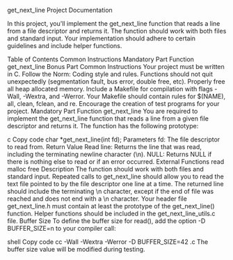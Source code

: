 get_next_line Project Documentation


In this project, you'll implement the get_next_line function that reads a line from a file descriptor and returns it. The function should work with both files and standard input. Your implementation should adhere to certain guidelines and include helper functions.

Table of Contents
Common Instructions
Mandatory Part
Function get_next_line
Bonus Part
Common Instructions
Your project must be written in C.
Follow the Norm: Coding style and rules.
Functions should not quit unexpectedly (segmentation fault, bus error, double free, etc).
Properly free all heap allocated memory.
Include a Makefile for compilation with flags -Wall, -Wextra, and -Werror.
Your Makefile should contain rules for $(NAME), all, clean, fclean, and re.
Encourage the creation of test programs for your project.
Mandatory Part
Function get_next_line
You are required to implement the get_next_line function that reads a line from a given file descriptor and returns it. The function has the following prototype:

c
Copy code
char *get_next_line(int fd);
Parameters
fd: The file descriptor to read from.
Return Value
Read line: Returns the line that was read, including the terminating newline character (\n).
NULL: Returns NULL if there is nothing else to read or if an error occurred.
External Functions
read
malloc
free
Description
The function should work with both files and standard input.
Repeated calls to get_next_line should allow you to read the text file pointed to by the file descriptor one line at a time.
The returned line should include the terminating \n character, except if the end of file was reached and does not end with a \n character.
Your header file get_next_line.h must contain at least the prototype of the get_next_line() function.
Helper functions should be included in the get_next_line_utils.c file.
Buffer Size
To define the buffer size for read(), add the option -D BUFFER_SIZE=n to your compiler call:

shell
Copy code
cc -Wall -Wextra -Werror -D BUFFER_SIZE=42 <files>.c
The buffer size value will be modified during testing.

